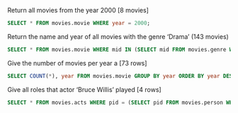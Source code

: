 Return all movies from the year 2000 [8 movies]
```sql
SELECT * FROM movies.movie WHERE year = 2000;
```

Return the name and year of all movies with the genre ‘Drama’ (143 movies)
```sql
SELECT * FROM movies.movie WHERE mid IN (SELECT mid FROM movies.genre WHERE genre = 'Drama');
```

Give the number of movies per year a [73 rows]
```sql
SELECT COUNT(*), year FROM movies.movie GROUP BY year ORDER BY year DESC;
```

Give all roles that actor ‘Bruce Willis’ played [4 rows]
```sql
SELECT * FROM movies.acts WHERE pid = (SELECT pid FROM movies.person WHERE "name" = 'Bruce Willis');
```